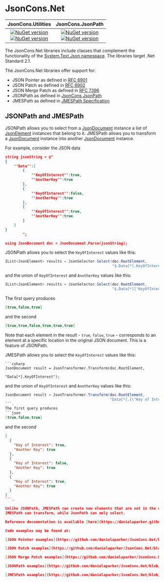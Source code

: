 # JsonCons.Net

|JsonCons.Utilities|JsonCons.JsonPath|
|:-:|:-:|
|<a href="https://www.nuget.org/packages/JsonCons.Utilities/"><img alt="NuGet version" src="https://img.shields.io/nuget/v/JsonCons.Utilities.svg?svg=true"></img><br><img alt="NuGet version" src="https://img.shields.io/nuget/dt/JsonCons.Utilities.svg?svg=true"></img></a>|<a href="https://www.nuget.org/packages/JsonCons.JsonPath/"><img alt="NuGet version" src="https://img.shields.io/nuget/v/JsonCons.JsonPath.svg?svg=true"></img><br><img alt="NuGet version" src="https://img.shields.io/nuget/dt/JsonCons.JsonPath.svg?svg=true"></img></a>|

The JsonCons.Net libraries include classes that complement the functionality of the 
[System.Text.Json namespace](https://docs.microsoft.com/en-us/dotnet/api/system.text.json?view=netcore-3.1).
The libraries target .Net Standard 2.1. 

The JsonCons.Net libraries offer support for:

- JSON Pointer as defined in [RFC 6901](https://datatracker.ietf.org/doc/html/rfc6901)
- JSON Patch as defined in [RFC 6902](https://datatracker.ietf.org/doc/html/rfc6902)
- JSON Merge Patch as defined in [RFC 7396](https://datatracker.ietf.org/doc/html/rfc7396)
- JSONPath as defined in [JsonCons JsonPath](https://danielaparker.github.io/JsonCons.Net/articles/JsonPath/Specification.html)
- JMESPath as defined in [JMESPath Specification](https://jmespath.org/specification.html)

## JSONPath and JMESPath

JSONPath allows you to select from a [JsonDocument](https://docs.microsoft.com/en-us/dotnet/api/system.text.json.jsondocument?view=net-5.0) 
instance a list of [JsonElement](https://docs.microsoft.com/en-us/dotnet/api/system.text.json.jsonelement?view=net-5.0) instances
that belong to it. JMESPath allows you to transform a [JsonDocument](https://docs.microsoft.com/en-us/dotnet/api/system.text.json.jsondocument?view=net-5.0) 
instance into another 
[JsonDocument](https://docs.microsoft.com/en-us/dotnet/api/system.text.json.jsondocument?view=net-5.0) instance.

For example, consider the JSON data
```json
string jsonString = @"
{
    ""Data"":[
        {
            ""KeyOfInterest"":true,
            ""AnotherKey"":true
        },
        {
            ""KeyOfInterest"":false,
            ""AnotherKey"":true
        },
        {
            ""KeyOfInterest"":true,
            ""AnotherKey"":true
        }
    ]
}
        ";

using JsonDocument doc = JsonDocument.Parse(jsonString);
```

JSONPath allows you to select the `KeyOfInterest` values like this:
```csharp
IList<JsonElement> results = JsonSelector.Select(doc.RootElement,
                                                 "$.Data[*].KeyOfInterest");
```
and the union of `KeyOfInterest` and `AnotherKey` values like this:
```csharp
IList<JsonElement> results = JsonSelector.Select(doc.RootElement,
                                                 "$.Data[*]['KeyOfInterest', 'AnotherKey']");
```
The first query produces
```json
[true,false,true]
```
and the second
```json
[true,true,false,true,true,true]
```           
Note that each element in the result - `true`, `false`, `true` - corresponds to an element 
at a specific location in the original JSON document. This is a feature of JSONPath.

JMESPath allows you to select the `KeyOfInterest` values like this:
```
```csharp
JsonDocument result = JsonTransformer.Transform(doc.RootElement, 
                                                "Data[*].KeyOfInterest");
```
and the union of `KeyOfInterest` and `AnotherKey` values like this:
```csharp
JsonDocument result = JsonTransformer.Transform(doc.RootElement, 
                                                "Data[*].{\"Key of Interest\" : KeyOfInterest, \"Another Key\": AnotherKey}");
```.
The first query produces
```json
[true,false,true]
```
and the second
```json
[
  {
    "Key of Interest": true,
    "Another Key": true
  },
  {
    "Key of Interest": false,
    "Another Key": true
  },
  {
    "Key of Interest": true,
    "Another Key": true
  }
]
```.

Unlike JSONPath, JMESPath can create new elements that are not in the original document.
JMESPath can transform, while JsonPath can only select.

Reference documentation is available [here](https://danielaparker.github.io/JsonCons.Net/ref/)

Code examples may be found at:

[JSON Pointer examples](https://github.com/danielaparker/JsonCons.Net/blob/main/examples/JsonPointer.Examples/JsonPointerExamples.cs)

[JSON Patch examples](https://github.com/danielaparker/JsonCons.Net/blob/main/examples/JsonPatch.Examples/JsonPatchExamples.cs)

[JSON Merge Patch examples](https://github.com/danielaparker/JsonCons.Net/blob/main/examples/JsonMergePatch.Examples/JsonMergePatchExamples.cs)

[JSONPath examples](https://github.com/danielaparker/JsonCons.Net/blob/main/examples/JsonPath.Examples/JsonPathExamples.cs)

[JMESPath examples](https://github.com/danielaparker/JsonCons.Net/blob/main/examples/JmesPath.Examples/JmesPathExamples.cs)


